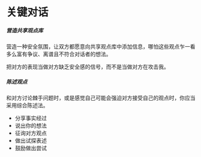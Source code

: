 # 关键对话

##### 营造共享观点库

营造一种安全氛围，让双方都愿意向共享观点库中添加信息，哪怕这些观点乍一看多么富有争议、离谱且不符合对话者的想法。

把对方的表现当做对方缺乏安全感的信号，而不是当做对方在攻击我。

##### 陈述观点

和对方讨论棘手问题时，或是感觉自己可能会强迫对方接受自己的观点时，你应当采用综合陈述法。

- 分享事实经过
- 说出你的想法
- 征询对方观点
- 做出试探表述
- 鼓励做出尝试
